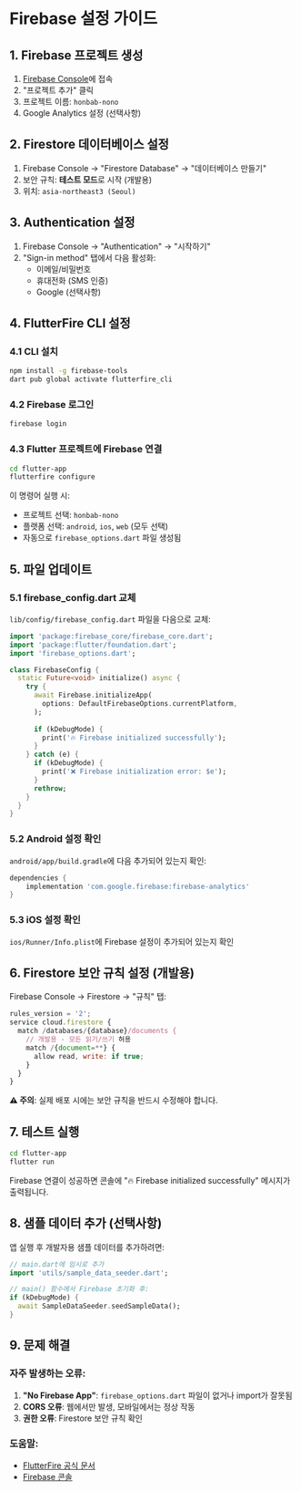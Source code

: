 # Firebase 설정 가이드

## 1. Firebase 프로젝트 생성

1. [Firebase Console](https://console.firebase.google.com/)에 접속
2. "프로젝트 추가" 클릭
3. 프로젝트 이름: `honbab-nono`
4. Google Analytics 설정 (선택사항)

## 2. Firestore 데이터베이스 설정

1. Firebase Console → "Firestore Database" → "데이터베이스 만들기"
2. 보안 규칙: **테스트 모드**로 시작 (개발용)
3. 위치: `asia-northeast3 (Seoul)`

## 3. Authentication 설정

1. Firebase Console → "Authentication" → "시작하기"
2. "Sign-in method" 탭에서 다음 활성화:
   - 이메일/비밀번호
   - 휴대전화 (SMS 인증)
   - Google (선택사항)

## 4. FlutterFire CLI 설정

### 4.1 CLI 설치
```bash
npm install -g firebase-tools
dart pub global activate flutterfire_cli
```

### 4.2 Firebase 로그인
```bash
firebase login
```

### 4.3 Flutter 프로젝트에 Firebase 연결
```bash
cd flutter-app
flutterfire configure
```

이 명령어 실행 시:
- 프로젝트 선택: `honbab-nono`
- 플랫폼 선택: `android`, `ios`, `web` (모두 선택)
- 자동으로 `firebase_options.dart` 파일 생성됨

## 5. 파일 업데이트

### 5.1 firebase_config.dart 교체
`lib/config/firebase_config.dart` 파일을 다음으로 교체:

```dart
import 'package:firebase_core/firebase_core.dart';
import 'package:flutter/foundation.dart';
import 'firebase_options.dart';

class FirebaseConfig {
  static Future<void> initialize() async {
    try {
      await Firebase.initializeApp(
        options: DefaultFirebaseOptions.currentPlatform,
      );
      
      if (kDebugMode) {
        print('🔥 Firebase initialized successfully');
      }
    } catch (e) {
      if (kDebugMode) {
        print('❌ Firebase initialization error: $e');
      }
      rethrow;
    }
  }
}
```

### 5.2 Android 설정 확인
`android/app/build.gradle`에 다음 추가되어 있는지 확인:
```gradle
dependencies {
    implementation 'com.google.firebase:firebase-analytics'
}
```

### 5.3 iOS 설정 확인
`ios/Runner/Info.plist`에 Firebase 설정이 추가되어 있는지 확인

## 6. Firestore 보안 규칙 설정 (개발용)

Firebase Console → Firestore → "규칙" 탭:

```javascript
rules_version = '2';
service cloud.firestore {
  match /databases/{database}/documents {
    // 개발용 - 모든 읽기/쓰기 허용
    match /{document=**} {
      allow read, write: if true;
    }
  }
}
```

**⚠️ 주의**: 실제 배포 시에는 보안 규칙을 반드시 수정해야 합니다.

## 7. 테스트 실행

```bash
cd flutter-app
flutter run
```

Firebase 연결이 성공하면 콘솔에 "🔥 Firebase initialized successfully" 메시지가 출력됩니다.

## 8. 샘플 데이터 추가 (선택사항)

앱 실행 후 개발자용 샘플 데이터를 추가하려면:

```dart
// main.dart에 임시로 추가
import 'utils/sample_data_seeder.dart';

// main() 함수에서 Firebase 초기화 후:
if (kDebugMode) {
  await SampleDataSeeder.seedSampleData();
}
```

## 9. 문제 해결

### 자주 발생하는 오류:

1. **"No Firebase App"**: `firebase_options.dart` 파일이 없거나 import가 잘못됨
2. **CORS 오류**: 웹에서만 발생, 모바일에서는 정상 작동
3. **권한 오류**: Firestore 보안 규칙 확인

### 도움말:
- [FlutterFire 공식 문서](https://firebase.flutter.dev/)
- [Firebase 콘솔](https://console.firebase.google.com/)